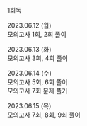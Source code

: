 1회독 <br/>

2023.06.12 (월) <br/>
모의고사 1회, 2회 풀이 <br/>

2023.06.13 (화) <br/>
모의고사 3회, 4회 풀이 <br/>

2023.06.14 (수) <br/>
모의고사 5회, 6회 풀이 <br/>
모의고사 7회 문제 풀기 <br/>

2023.06.15 (목)  <br/>
모의고사 7회, 8회, 9회 풀이  <br/>

